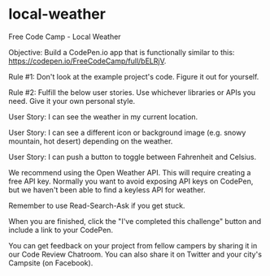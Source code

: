 # local-weather
Free Code Camp - Local Weather

Objective: Build a CodePen.io app that is functionally similar to this: https://codepen.io/FreeCodeCamp/full/bELRjV.

Rule #1: Don't look at the example project's code. Figure it out for yourself.

Rule #2: Fulfill the below user stories. Use whichever libraries or APIs you need. Give it your own personal style.

User Story: I can see the weather in my current location.

User Story: I can see a different icon or background image (e.g. snowy mountain, hot desert) depending on the weather.

User Story: I can push a button to toggle between Fahrenheit and Celsius.

We recommend using the Open Weather API. This will require creating a free API key. Normally you want to avoid exposing API keys on CodePen, but we haven't been able to find a keyless API for weather.

Remember to use Read-Search-Ask if you get stuck.

When you are finished, click the "I've completed this challenge" button and include a link to your CodePen.

You can get feedback on your project from fellow campers by sharing it in our Code Review Chatroom. You can also share it on Twitter and your city's Campsite (on Facebook).
